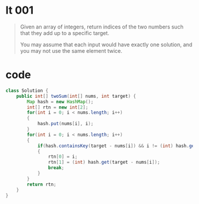 # lt 001

> Given an array of integers, return indices of the two numbers such  that they add up to a specific target.
> 
> You may assume that each input would have exactly one solution, and you may not use the same element twice.

# code
```Java
class Solution {
    public int[] twoSum(int[] nums, int target) {
        Map hash = new HashMap();
        int[] rtn = new int[2];
        for(int i = 0; i < nums.length; i++) 
        {
            hash.put(nums[i], i);
        }
        for(int i = 0; i < nums.length; i++) 
        {
            if(hash.containsKey(target - nums[i]) && i != (int) hash.get(target - nums[i])) 
            {
                rtn[0] = i;
                rtn[1] = (int) hash.get(target - nums[i]);
                break;
            }
        }
        return rtn;
    }
}
```



